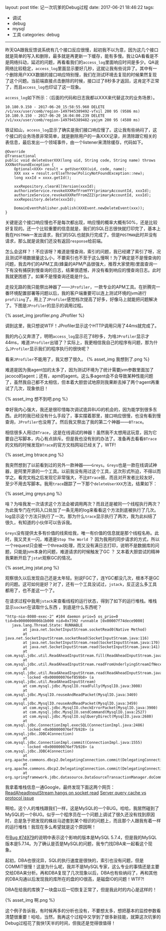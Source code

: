 layout: post
title: 记一次坑爹的Debug过程
date: 2017-06-21 18:46:22
tags:
- 调试
- debug
- mysql
- 工具
categories: debug
---

昨天QA跟我反馈说系统有几个接口反应很慢，起初我不以为意，因为这几个接口就是简单的写入和删除，最多就是再更新一下缓存，能有多慢。我让QA看看是不是网络抖动，延迟的问题，再看看我们的`access_log`里面响应时间是多少。QA说网络比较稳定，`access_log`里面显示要好几秒，这就让我有些诧异了。其中有一个删除用户XXX数据的接口响应特别慢，我们在测试环境去复现的时候果然复现了这个问题。当前端直接点击删除的时候，接口过了8秒多才返回，这肯定不正常了，而且`access_log`也印证了这一现象。

<!-- more -->

`access_log`如下所示：（后面的代码和日志我都以XXX来代替这次的业务场景）。

```
10.180.9.150 - 2017-06-20_15:58:55.960 DELETE /v1/xxx/user/comb/region-1497945389492-vfxil 200 95 (9586 ms)
10.180.9.150 - 2017-06-20_16:04:00.239 DELETE /v1/xxx/user/comb/region-1497945389482-yajym 200 95 (4580 ms)
```

铁证如山，`access_log`显示了确实是我们接口响应慢了。这让我有些纳闷了，这个接口的业务场景非常简单，就是删除用户的一条XXX记录，并清除跟它相关的表信息，最后发出一个领域事件，由一个listener来清除缓存，代码如下。

```
@Override
@Transactional
public void deleteUserXXX(long uid, String code, String name) throws XXXNotFoundException {
    Optional<XXX> result = getUserXXX(uid, code, name);
    XXX xxx = result.orElseThrow(PolicyNotFoundException::new);
    long xxxId = xxxx.getId();

    xxxRepository.clearAllVersion(xxxId);
    authorizeService.revokeXXXRefFromYYY(primaryAccountId, xxxId);
    authorizeService.revokeXXXRefFromZZZ(primaryAccountId, xxxId);
    xxxRepository.delete(xxxId);

    DomainEventPublisher.publish(XXXEvent.newDeleteEvent(xxx));
}
```

关键是这个接口响应慢也不是每次都出现，响应慢的概率大概有50%，还是比较好复现的。还一个比较重要的信息就是，我们的SQL日志很快就打印完了，基本上我在`POSTMAN`一发出请求，我们的SQL也就执行完成了。但是`POSTMAN`此时并没有请求，那么就是说我们还没有返回`response`给前端。

怎么会这样？！不应该呀？难道是慢查询，索引的问题，我已经建了索引了呀，况且测试环境数据量这么小，不要索引也不至于这么慢啊！为了确定是不是慢查询的问题，我去咋们的APM工具(蜂巢的APM产品很强大，推荐大家使用)里面查询一下有没有捕获到慢查询的日志，结果很遗憾，并没有看到响应的慢查询日志。此时我就更困惑了。如果不是慢查询还能是什么。

走投无路的我只能祭出神器了——`JProfiler`，一款专业的APM工具。在折腾完一番环境配置部署等问题以后，我的客户端重要可以连上测试环境的jvm进行`profiling`了。用上了`JProfiler`感觉档次提高了好多，好像马上就能把问题解决了。下图是`JProfiler`的显示的调用过程。

{% asset_img jprofiler.png JProfiler %}

调到这里，我只想说WTF！JProfiler显示这个HTTP调用只用了44ms就完成了。

我的内心又奔溃了，明明`access_log`显示花了8秒多，为啥`JProfiler`显示才44ms，难道`JProfiler`出错了？实际上，我更相信我自己的程序有问题，那为什么`JProfiler`显示我们的程序执行的很快呢？

看来`JProfiler`不能用了，我又想了很久。 {% asset_img 我想到了.png %}

难道是因为我agent加的太多了，因为测试环境为了统计需要jvm参数里面加了jacoco的agent；还有，apm的agent。这么多agent会不会导致某种性能问题了，虽然我自己都不太相信，但本着大胆尝试地原则我果断去掉了两个agent再重试了几次，现象依旧！

 {% asset_img 想不到吧.png %}

幸好我内心强大，我还是很珍惜每次调试诡异BUG的机会的，因为能学到很多东西。此时的我已经没有什么手段了，事实摆着那里，接口响应很慢，也没有看到慢查询，`JProfiler`也没用了。然后我又祭出了我的第二个神器——`BTrace`。

相信很多人用过`BTrace`，这是在线调试的神器！虽然我不太想用这玩意，因为它要自己写脚本，内心有点排斥。但是我也没有别的办法了。准备再去看看`BTrace`的文档的时候发现`BTrace`的官方文档网站已经关了，WTF!

 {% asset_img btrace.png %}

我突然想到了以前看到过的另外一款神器——`Greys`。`Greys`也是一款在线调试神器，是阿里开源的一个工具。以前我没有用过这个工具，这次形式所迫，不得以而学之。看完文档之后发现它非常强大，不比`BTrace`弱，而且对开发者比较友好，至少不用去写脚本。我用`trace`跟踪了一下那个`deleteUserXXX`方法，结果如下：

 {% asset_img greys.png %}

啥？为啥我发一次请求这个方法会被调用两次？而且还是被同一个线程执行两次？为此我专门在代码入口处加了一条无用的log来看看这个方法到底被执行了几次。log显示这个方法只执行了一次。那为什么`trace`显示执行了两次，我为此纠结了很久，有知道的小伙伴可以告诉我。

`Greys`没有提供太多有价值的线索给我，唯一有价值的信息就是那个线程名称。此时，我又灵关一闪，难道是`Stop The World` ？ 因为我用的同步请求的方式，所以一个request只会被一个thread处理，而又没有满日志打印，说明不是数据库的问题，只能是jvm本身的问题，难道请求的时候触发了GC ？ 又本着大胆尝试的精神我果断开启了`jstat`观察GC的情况。

{% asset_img jstat.png %}

观察很久以后发现自己还是太年轻。别说FGC了，连YGC都没几次，根本不是GC的问题。这可如何是好？对了，还有一个工具没试过，`jstack`，反正这么多工具都用了，也不差这一个了。

在请求过程中我用`jstack`来查看线程的运行状态，得到了如下的运行堆栈。堆栈显示`socket`在读取什么东西
，到底是什么东西呢？

```
"http-nio-8080-exec-2" #104 daemon prio=5 os_prio=0 tid=0x0000000006b1b000 nid=0x7392 runnable [0x00007f74dece9000]
   java.lang.Thread.State: RUNNABLE
        at java.net.SocketInputStream.socketRead0(Native Method)
        at java.net.SocketInputStream.socketRead(SocketInputStream.java:116)
        at java.net.SocketInputStream.read(SocketInputStream.java:170)
        at java.net.SocketInputStream.read(SocketInputStream.java:141)
        at com.mysql.jdbc.util.ReadAheadInputStream.fill(ReadAheadInputStream.java:101)
        at com.mysql.jdbc.util.ReadAheadInputStream.readFromUnderlyingStreamIfNecessary(ReadAheadInputStream.java:144)
        at com.mysql.jdbc.util.ReadAheadInputStream.read(ReadAheadInputStream.java:174)
        - locked <0x000000076ef859b8> (a com.mysql.jdbc.util.ReadAheadInputStream)
        at com.mysql.jdbc.MysqlIO.readFully(MysqlIO.java:3008)
        at com.mysql.jdbc.MysqlIO.reuseAndReadPacket(MysqlIO.java:3469)
        at com.mysql.jdbc.MysqlIO.reuseAndReadPacket(MysqlIO.java:3459)
        at com.mysql.jdbc.MysqlIO.checkErrorPacket(MysqlIO.java:3900)
        at com.mysql.jdbc.MysqlIO.sendCommand(MysqlIO.java:2527)
        at com.mysql.jdbc.MysqlIO.sqlQueryDirect(MysqlIO.java:2680)
        at com.mysql.jdbc.ConnectionImpl.execSQL(ConnectionImpl.java:2486)
        - locked <0x000000076ef7b928> (a com.mysql.jdbc.JDBC4Connection)
        at com.mysql.jdbc.ConnectionImpl.commit(ConnectionImpl.java:1555)
        - locked <0x000000076ef7b928> (a com.mysql.jdbc.JDBC4Connection)
        at org.apache.commons.dbcp2.DelegatingConnection.commit(DelegatingConnection.java:364)
        at org.apache.commons.dbcp2.DelegatingConnection.commit(DelegatingConnection.java:364)
        at org.springframework.jdbc.datasource.DataSourceTransactionManager.doCommit(DataSourceTransactionManager.java:279)
```

我拿着堆栈信息一通Google，最终发现下面这两个网页：
[ReadAheadInputStream hangs on socket read](https://bugs.mysql.com/bug.php?id=74739)
[Server query cache vs protocol issue](https://bugs.mysql.com/bug.php?id=74979)

啊哈，这个人的堆栈跟我们一样，这是MySQL的一个BUG。哈哈，我居然碰到了MySQL的一个BUG。似乎一个程序员在一个问题上调试了很久还没有找到原因时，总是急于把发现的蛛丝马迹套到某个相识的问题上，而且那个人跟我有着一样的运行堆栈！我现在多么希望就是这个原因啊！

在[Bug #74979](https://bugs.mysql.com/bug.php?id=74979)的说明中表示这个影响的版本是MySQL 5.7.4，但是我的MySQL 版本是5.7.14。为了确认是否是MySQL的问题，我专门找DBA来一起看这个现象。

起初，DBA也很诧异，SQL的执行速度是很快的，索引也没有问题，但是COMMIT很慢！这是为什么呢，我并不是MySQL专家，这么专业的事情还是主要交给DBA来分析。再和DBA复现了几次现象以后，DBA也有些纳闷了，再和其他的DBA沟通以后发现我的库所在的盘的IO很高，是磁盘IO的问题！WTF?!

DBA在给我的库换了一块盘以后一切恢复正常了，但是我此时的内心是这样的！

{% asset_img 啊.png %}

这个例子告诉我，有时候再多的分析也没有，不要想太多，想把基本的监控参数看清楚很重要！哈哈，当然，我再这个过程中又学到了很多新技能，就算这次坑爹的Debug过程花了我快1天半的时间，但我还是觉得很值得！